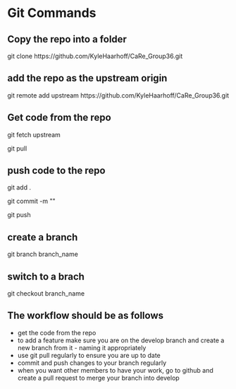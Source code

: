# Git Commands
<h2>Copy the repo into a folder</h2>
<p>git clone https://github.com/KyleHaarhoff/CaRe_Group36.git</p>
<h2>add the repo as the upstream origin</h2>
<p>git remote add upstream https://github.com/KyleHaarhoff/CaRe_Group36.git</p>
<h2>Get code from the repo</h2>
<p>git fetch upstream</p>
<p>git pull</p>
<h2>push code to the repo</h2>
<p>git add . </p>
<p>git commit -m ""
<p>git push </p>
<h2>create a branch</h2>
<p>git branch branch_name</p>
<h2>switch to a brach</h2>
<p>git checkout branch_name</p>
<h2>The workflow should be as follows</h2>
<ul>
  <li>get the code from the repo</li>
  <li>to add a feature make sure you are on the develop branch and create a new branch from it - naming it appropriately</li>
  <li>use git pull regularly to ensure you are up to date</li>
  <li>commit and push changes to your branch regularly</li>
  <li>when you want other members to have your work, go to github and create a pull request to merge your branch into develop</li>
</ul>
